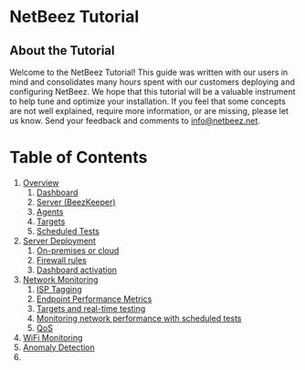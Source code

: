 # NetBeez Tutorial
## About the Tutorial
Welcome to the NetBeez Tutorial! This guide was written with our users in mind and consolidates many hours spent with our customers deploying and configuring NetBeez. We hope that this tutorial will be a valuable instrument to help tune and optimize your installation. If you feel that some concepts are not well explained, require more information, or are missing, please let us know. Send your feedback and comments to info@netbeez.net.

# Table of Contents

1. [Overview](overview.md)
	1. [Dashboard](overview.md#dashboard)
	2. [Server (BeezKeeper)](overview.md#server-beezkeeper)
	3. [Agents](overview.md#agents)
	4. [Targets](overview.md#targets)
	5. [Scheduled Tests](overview.md#scheduled-tests)
2. [Server Deployment](server-deployment.md)
	1. [On-premises or cloud](server-deployment.md#on-premise-or-cloud)
	2. [Firewall rules](server-deployment.md#firewall-rules)
	3. [Dashboard activation](server-deployment.md#dashboard-activation)
3. [Network Monitoring](network-monitoring.md)
	1. [ISP Tagging](network-monitoring.md#isp-tagging)
	2. [Endpoint Performance Metrics](network-monitoring.md#endpoint-performance-metrics)
	3. [Targets and real-time testing](network-monitoring.md#targets-and-real-time-testing)
	4. [Monitoring network performance with scheduled tests](network-monitoring.md#monitoring-network-performance-with-scheduled-tests)
	5. [QoS](network-monitoring.md#qos)
4. [WiFi Monitoring](wifi-monitoring.md)
5. [Anomaly Detection](anomaly-detection.md)
6. 



